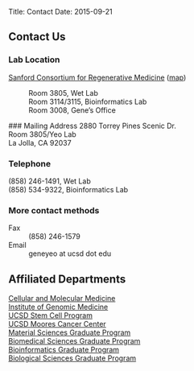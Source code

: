 Title: Contact
Date: 2015-09-21

<style>
.tab { margin-left: 40px; }
</style>

## Contact Us

### Lab Location

[Sanford Consortium for Regenerative Medicine](http://www.sanfordconsortium.org/)
([map](https://www.google.com/maps/place/sanford+consortium/data=!4m2!3m1!1s0x0:0x97741ae2ff2bd85a?sa=X&ved=0CCQQrwswAGoVChMIyZ7S3NuuyAIVyTOICh1eCQ1-))<br>
<p class="tab">
    Room 3805, Wet Lab<br>
    Room 3114/3115, Bioinformatics Lab<br>
    Room 3008, Gene’s Office<br>
</p>
### Mailing Address
2880 Torrey Pines Scenic Dr.<br>
Room 3805/Yeo Lab <br>
La Jolla, CA 92037<br>

### Telephone
(858) 246-1491, Wet Lab <br>
(858) 534-9322, Bioinformatics Lab<br>

### More contact methods

<dl>
  <dt>Fax
    <dd>(858) 246-1579
  <dt> Email
    <dd> geneyeo at ucsd dot edu
</dl>

## Affiliated Departments
[Cellular and Molecular Medicine](http://healthsciences.ucsd.edu/som/cmm/Pages/default.aspx)<br>
[Institute of Genomic Medicine](http://igm.ucsd.edu/genomics/)<br>
[UCSD Stem Cell Program](http://stemcells.ucsd.edu/)<br>
[UCSD Moores Cancer Center](http://cancer.ucsd.edu/Pages/default.aspx)<br>
[Material Sciences Graduate Program](http://matsci.ucsd.edu/)<br>
[Biomedical Sciences Graduate Program](http://biomedsci.ucsd.edu/)<br>
[Bioinformatics Graduate Program](http://bioinformatics.ucsd.edu/)<br>
[Biological Sciences Graduate Program](http://biology.ucsd.edu/)<br>
